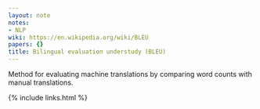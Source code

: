 ```yaml
---
layout: note
notes:
- NLP
wiki: https://en.wikipedia.org/wiki/BLEU
papers: {}
title: Bilingual evaluation understudy (BLEU)
---
```


Method for evaluating machine translations by comparing word counts with manual translations.

{% include links.html %}
